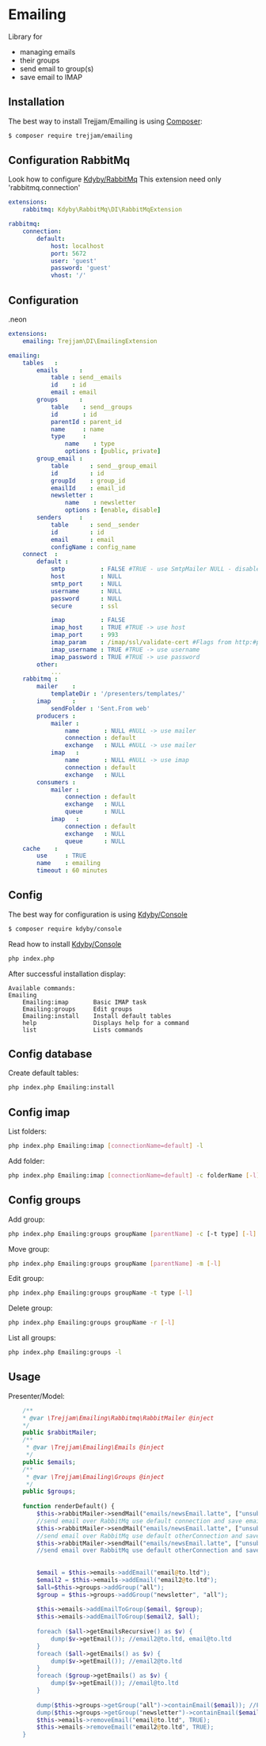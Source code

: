 Emailing========Library for <ul><li>managing emails</li><li>their groups</li><li>send email to group(s)</li><li>save email to IMAP</li></ul>Installation------------The best way to install Trejjam/Emailing is using  [Composer](http://getcomposer.org/):```sh$ composer require trejjam/emailing```Configuration RabbitMq----------------------Look how to configure [Kdyby/RabbitMq](https://github.com/Kdyby/RabbitMq/blob/master/docs/en/index.md)This extension need only 'rabbitmq.connection'```ymlextensions:	rabbitmq: Kdyby\RabbitMq\DI\RabbitMqExtensionrabbitmq:	connection:		default:			host: localhost			port: 5672			user: 'guest'			password: 'guest'			vhost: '/'```Configuration-------------.neon```ymlextensions:	emailing: Trejjam\DI\EmailingExtensionemailing:	tables   : 		emails      : 			table : send__emails			id    : id			email : email				groups      : 			table    : send__groups			id       : id			parentId : parent_id			name     : name			type     : 				name    : type				options : [public, private]		group_email : 			table      : send__group_email			id         : id			groupId    : group_id			emailId    : email_id			newsletter : 				name    : newsletter				options : [enable, disable]		senders     : 			table      : send__sender			id         : id			email      : email			configName : config_name	connect  : 		default : 			smtp          : FALSE #TRUE - use SmtpMailer NULL - disable connection FALSE - use SendmailMailer			host          : NULL			smtp_port     : NULL			username      : NULL			password      : NULL			secure        : ssl			imap          : FALSE			imap_host     : TRUE #TRUE -> use host			imap_port     : 993			imap_param    : /imap/ssl/validate-cert #Flags from http:#php.net/manual/en/function.imap-open.php			imap_username : TRUE #TRUE -> use username			imap_password : TRUE #TRUE -> use password		other:			...	rabbitmq : 		mailer    : 			templateDir : '/presenters/templates/'        		imap      : 			sendFolder : 'Sent.From web'        		producers : 			mailer : 				name       : NULL #NULL -> use mailer 				connection : default				exchange   : NULL #NULL -> use mailer			imap   : 				name       : NULL #NULL -> use imap				connection : default				exchange   : NULL		consumers : 			mailer : 				connection : default				exchange   : NULL				queue      : NULL            			imap   : 				connection : default				exchange   : NULL				queue      : NULL	cache    :		use     : TRUE		name    : emailing		timeout : 60 minutes```Config------The best way for configuration is using [Kdyby/Console](https://github.com/kdyby/console)```sh$ composer require kdyby/console```Read how to install [Kdyby/Console](https://github.com/Kdyby/Console/blob/master/docs/en/index.md)```shphp index.php```After successful installation display:```Available commands:Emailing	Emailing:imap       Basic IMAP task	Emailing:groups     Edit groups	Emailing:install    Install default tables	help                Displays help for a command	list                Lists commands```Config database---------------Create default tables:```shphp index.php Emailing:install```Config imap-----------List folders:```shphp index.php Emailing:imap [connectionName=default] -l```Add folder:```shphp index.php Emailing:imap [connectionName=default] -c folderName [-l]```Config groups-----------Add group:```shphp index.php Emailing:groups groupName [parentName] -c [-t type] [-l]```Move group:```shphp index.php Emailing:groups groupName [parentName] -m [-l]```Edit group:```shphp index.php Emailing:groups groupName -t type [-l]```Delete group:```shphp index.php Emailing:groups groupName -r [-l]```List all groups:```shphp index.php Emailing:groups -l```Usage-----Presenter/Model:```php	/**	* @var \Trejjam\Emailing\Rabbitmq\RabbitMailer @inject	*/	public $rabbitMailer;	/**     * @var \Trejjam\Emailing\Emails @inject     */    public $emails;    /**     * @var \Trejjam\Emailing\Groups @inject     */    public $groups;		function renderDefault() {		$this->rabbitMailer->sendMail("emails/newsEmail.latte", ["unsubscribe" => "http://linkUnsubscribe.ltd/emailId", "text" => "<h1>Head</h1><p>Interesting message</p>"], "mail@from.ltd", "mail@to.ltd", "subject", "default", TRUE);		//send email over RabbitMq use default connection and save email to IMAP		$this->rabbitMailer->sendMail("emails/newsEmail.latte", ["unsubscribe" => "http://linkUnsubscribe.ltd/emailId", "text" => "<h1>Head</h1><p>Interesting message</p>"], "mail@from.ltd", "mail@to.ltd", "subject", "otherConnection", TRUE);		//send email over RabbitMq use default otherConnection and save email to IMAP		$this->rabbitMailer->sendMail("emails/newsEmail.latte", ["unsubscribe" => "http://linkUnsubscribe.ltd/emailId", "text" => "<h1>Head</h1><p>Interesting message</p>"], "mail@from.ltd", "mail@to.ltd", "subject", "otherConnection", "default);		//send email over RabbitMq use default otherConnection and save email to IMAP using default connection						$email = $this->emails->addEmail("email@to.ltd");		$email2 = $this->emails->addEmail("email2@to.ltd");		$all=$this->groups->addGroup("all");		$group = $this->groups->addGroup("newsletter", "all");				$this->emails->addEmailToGroup($email, $group);		$this->emails->addEmailToGroup($email2, $all);				foreach ($all->getEmailsRecursive() as $v) {			dump($v->getEmail()); //email2@to.ltd, email@to.ltd		}		foreach ($all->getEmails() as $v) {			dump($v->getEmail()); //email2@to.ltd		}		foreach ($group->getEmails() as $v) {			dump($v->getEmail()); //email@to.ltd		}				dump($this->groups->getGroup("all")->containEmail($email)); //FALSE		dump($this->groups->getGroup("newsletter")->containEmail($email)); //TRUE		$this->emails->removeEmail("email@to.ltd", TRUE);		$this->emails->removeEmail("email2@to.ltd", TRUE);	}```
